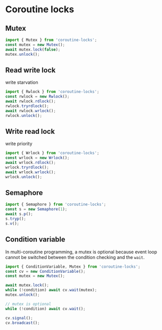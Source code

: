 # Coroutine locks

## Mutex

```ts
import { Mutex } from 'coroutine-locks';
const mutex = new Mutex();
await mutex.lock(false);
mutex.unlock();
```

## Read write lock

write starvation

```ts
import { Rwlock } from 'coroutine-locks';
const rwlock = new Rwlock();
await rwlock.rdlock();
rwlock.tryrdlock();
await rwlock.wrlock();
rwlock.unlock();
```

## Write read lock

write priority

```ts
import { Wrlock } from 'coroutine-locks';
const wrlock = new Wrlock();
await wrlock.rdlock();
wrlock.tryrdlock();
await wrlock.wrlock();
wrlock.unlock();
```

## Semaphore

```ts
import { Semaphore } from 'coroutine-locks';
const s = new Semaphore(1);
await s.p();
s.tryp();
s.v();
```

## Condition variable

In multi-coroutine programming, a mutex is optional because event loop cannot be switched between the condition checking and the `wait`.

```ts
import { ConditionVariable, Mutex } from 'coroutine-locks';
const cv = new ConditionVariable();
const mutex = new Mutex();

await mutex.lock();
while (!condition) await cv.wait(mutex);
mutex.unlock();

// mutex is optional
while (!condition) await cv.wait();

cv.signal();
cv.broadcast();
```
